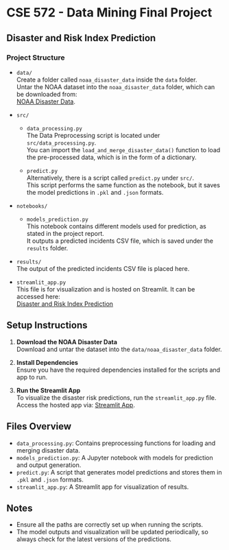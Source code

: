 # CSE 572 - Data Mining Final Project

## Disaster and Risk Index Prediction

### Project Structure

- `data/`  
  Create a folder called `noaa_disaster_data` inside the `data` folder.  
  Untar the NOAA dataset into the `noaa_disaster_data` folder, which can be downloaded from:  
  [NOAA Disaster Data](https://drive.google.com/file/d/133KGc7zex7fdMBO-pka8oneaiLTQ0it-/view?usp=sharing).

- `src/`

  - `data_processing.py`  
    The Data Preprocessing script is located under `src/data_processing.py`.  
    You can import the `load_and_merge_disaster_data()` function to load the pre-processed data, which is in the form of a dictionary.

  - `predict.py`  
    Alternatively, there is a script called `predict.py` under `src/`.  
    This script performs the same function as the notebook, but it saves the model predictions in `.pkl` and `.json` formats.

- `notebooks/`

  - `models_prediction.py`  
    This notebook contains different models used for prediction, as stated in the project report.  
    It outputs a predicted incidents CSV file, which is saved under the `results` folder.

- `results/`  
  The output of the predicted incidents CSV file is placed here.

- `streamlit_app.py`  
  This file is for visualization and is hosted on Streamlit. It can be accessed here:  
  [Disaster and Risk Index Prediction](https://sainruthik-disaster-prediction-streamlit-app-pb6nlr.streamlit.app/)

## Setup Instructions

1. **Download the NOAA Disaster Data**  
   Download and untar the dataset into the `data/noaa_disaster_data` folder.

2. **Install Dependencies**  
   Ensure you have the required dependencies installed for the scripts and app to run.

3. **Run the Streamlit App**  
   To visualize the disaster risk predictions, run the `streamlit_app.py` file.  
   Access the hosted app via: [Streamlit App](https://disaster-and-risk-index-prediction.streamlit.app/).

## Files Overview

- `data_processing.py`: Contains preprocessing functions for loading and merging disaster data.
- `models_prediction.py`: A Jupyter notebook with models for prediction and output generation.
- `predict.py`: A script that generates model predictions and stores them in `.pkl` and `.json` formats.
- `streamlit_app.py`: A Streamlit app for visualization of results.

## Notes

- Ensure all the paths are correctly set up when running the scripts.
- The model outputs and visualization will be updated periodically, so always check for the latest versions of the predictions.
